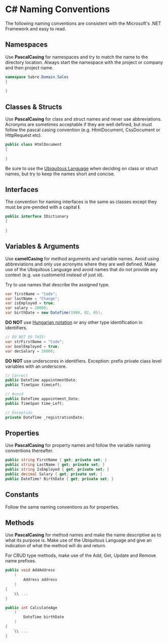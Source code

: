 # C# Naming Conventions
The following naming conventions are consistent with the Microsoft's .NET Framework and easy to read.

## Namespaces
Use **PascalCasing** for namespaces and try to match the name to the directory location. Always start the namespace with the project or company and then project name.

```c#
namespace Sabre.Domain.Sales
{
	
}
```

## Classes & Structs
Use **PascalCasing** for class and struct names and never use abbreviations. Acronyms are sometimes acceptable if they are well defined, but must follow the pascal casing convention (e.g. HtmlDocument, CssDocument or HttpRequest etc).

```c#
public class HtmlDocument
{
	
}
```

Be sure to use the [Ubiquitous Language](https://martinfowler.com/bliki/UbiquitousLanguage.html) when deciding on class or struct names, but try to keep the names short and concise.

## Interfaces
The convention for naming interfaces is the same as classes except they must be pre-pended with a capital **I**.

```c#
public interface IDictionary
{
	
}
```

## Variables & Arguments
Use **camelCasing** for method arguments and variable names. Avoid using abbreviations and only use acronyms where they are well defined. Make use of the Ubiquitous Language and avoid names that do not provide any context (e.g. use customerId instead of just id).

Try to use names that describe the assigned type.

```c#
var firstName = "Code";
var lastName = "Change";
var isEmployed = true;
var salary = 20000;
var birthDate = new DateTime(1980, 02, 05);
```

**DO NOT** use [Hungarian notation](https://en.wikipedia.org/wiki/Hungarian_notation) or any other type identification in identifiers.

```c#
// DO NOT DO THIS!
var strFirstName = "Code";
var boolEmployed = true;
var decSalary = 20000;
```

**DO NOT** use underscores in identifiers. Exception: prefix private class level variables with an underscore.

```c#
// Correct
public DateTime appointmentDate;
public TimeSpan timeLeft;

// Avoid
public DateTime appointment_Date;
public TimeSpan time_Left;

// Exception
private DateTime _registrationDate;
```

## Properties
Use **PascalCasing** for property names and follow the variable naming conventions thereafter.

```c#
public string FirstName { get; private set; }
public string LastName { get; private set; }
public string IsEmployed { get; private set; }
public decimal Salary { get; private set; }
public DateTime? BirthDate { get; private set; }
```

## Constants
Follow the same naming conventions as for properties.

## Methods
Use **PascalCasing** for method names and make the name descriptive as to what its purpose is. Make use of the Ubiquitous Language and give an indication of what the method will do and return.

For CRUD type methods, make use of the Add, Get, Update and Remove name prefixes.

```c#
public void AddAddress
	(
		Address address
	)
{
	\\ ...
}

public int CalculateAge
	(
		DateTime birthDate
	)
{
	\\ ...
}
```
